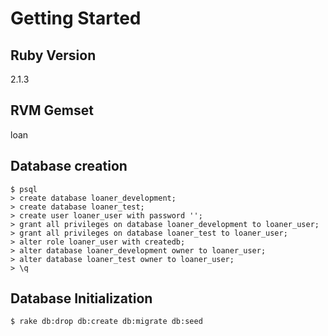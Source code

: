# Getting Started

## Ruby Version
2.1.3

## RVM Gemset
loan

## Database creation
```
$ psql
> create database loaner_development;
> create database loaner_test;
> create user loaner_user with password '';
> grant all privileges on database loaner_development to loaner_user;
> grant all privileges on database loaner_test to loaner_user;
> alter role loaner_user with createdb;
> alter database loaner_development owner to loaner_user;
> alter database loaner_test owner to loaner_user;
> \q
```

## Database Initialization
```
$ rake db:drop db:create db:migrate db:seed
```


